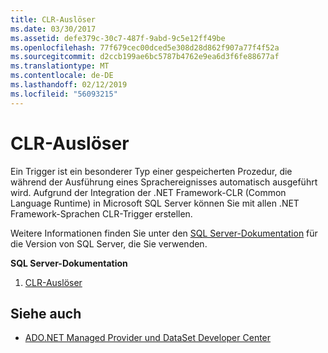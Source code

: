 ```yaml
---
title: CLR-Auslöser
ms.date: 03/30/2017
ms.assetid: defe379c-30c7-487f-9abd-9c5e12ff49be
ms.openlocfilehash: 77f679cec00dced5e308d28d862f907a77f4f52a
ms.sourcegitcommit: d2ccb199ae6bc5787b4762e9ea6d3f6fe88677af
ms.translationtype: MT
ms.contentlocale: de-DE
ms.lasthandoff: 02/12/2019
ms.locfileid: "56093215"
---
```

# <a name="clr-triggers"></a>CLR-Auslöser
Ein Trigger ist ein besonderer Typ einer gespeicherten Prozedur, die während der Ausführung eines Sprachereignisses automatisch ausgeführt wird. Aufgrund der Integration der .NET Framework-CLR (Common Language Runtime) in Microsoft SQL Server können Sie mit allen .NET Framework-Sprachen CLR-Trigger erstellen.  
  
 Weitere Informationen finden Sie unter den [SQL Server-Dokumentation](/sql) für die Version von SQL Server, die Sie verwenden.
  
 **SQL Server-Dokumentation**
  
1. [CLR-Auslöser](/sql/database-engine/dev-guide/clr-triggers)
  
## <a name="see-also"></a>Siehe auch
- [ADO.NET Managed Provider und DataSet Developer Center](https://go.microsoft.com/fwlink/?LinkId=217917)
